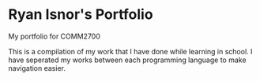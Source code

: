 # Ryan Isnor's Portfolio
My portfolio for COMM2700

This is a compilation of my work that I have done while learning in school.
I have seperated my works between each programming language to make navigation easier.
